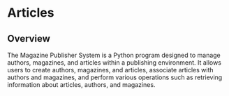 # Articles


## Overview
The Magazine Publisher System is a Python program designed to manage authors, magazines, and articles within a publishing environment. It allows users to create authors, magazines, and articles, associate articles with authors and magazines, and perform various operations such as retrieving information about articles, authors, and magazines.